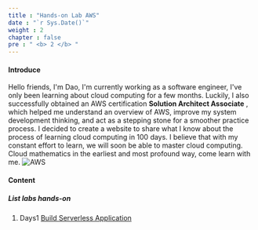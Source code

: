 ```yaml
---
title : "Hands-on Lab AWS"
date : "`r Sys.Date()`"
weight : 2
chapter : false
pre : " <b> 2 </b> "
---
```


#### Introduce
Hello friends,
I'm Dao, I'm currently working as a software engineer, I've only been learning about cloud computing for a few months. Luckily, I also successfully obtained an AWS certification **Solution Architect Associate** , which helped me understand an overview of AWS, improve my system development thinking, and act as a stepping stone for a smoother practice process.
I decided to create a website to share what I know about the process of learning cloud computing in 100 days. I believe that with my constant effort to learn, we will soon be able to master cloud computing. Cloud mathematics in the earliest and most profound way, come learn with me.
![AWS](/aws-stutdy-group-workshop/images/2/aws.png?featherlight=false&width=50pc)

#### Content

##### List labs hands-on
1. Days1 [Build Serverless Application](2.1-build-serverless-application/)

